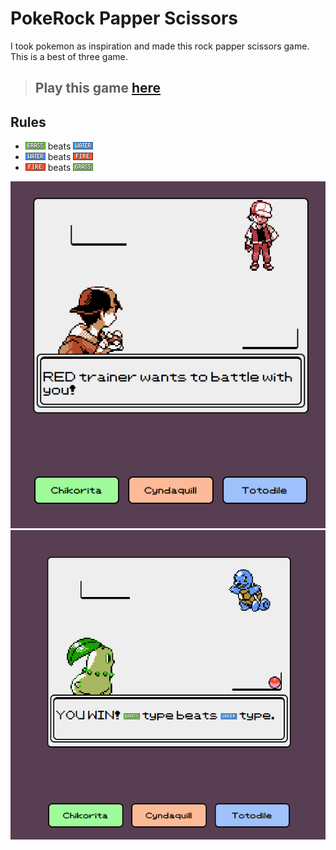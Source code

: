 # PokeRock Papper Scissors

I took pokemon as inspiration and made this rock papper scissors game. This is a best of three game.

> ## Play this game [here](https://filotaxis.github.io/rock-papper-scissors/)


## Rules

* ![grass](images/grass.png) beats ![water](images/water.png)
* ![water](images/water.png) beats ![fire](images/fire.png)
* ![fire](images/fire.png) beats ![grass](images/grass.png)

![result1](images/result1.png)
![result2](images/result2.png)